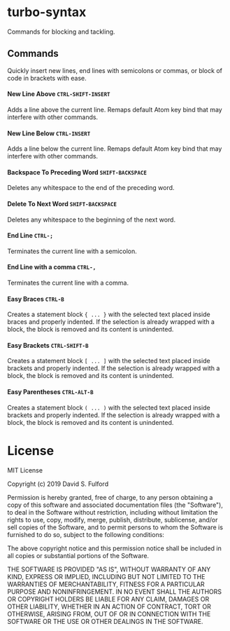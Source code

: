 # turbo-syntax
Commands for blocking and tackling.

## Commands

Quickly insert new lines, end lines with semicolons or commas, or block of code in brackets with ease.

#### New Line Above `CTRL-SHIFT-INSERT`
Adds a line above the current line. Remaps default Atom key bind that may interfere with other commands.

#### New Line Below `CTRL-INSERT`
Adds a line below the current line. Remaps default Atom key bind that may interfere with other commands.

#### Backspace To Preceding Word `SHIFT-BACKSPACE`
Deletes any whitespace to the end of the preceding word.

#### Delete To Next Word `SHIFT-BACKSPACE`
Deletes any whitespace to the beginning of the next word.

#### End Line `CTRL-;`
Terminates the current line with a semicolon.

#### End Line with a comma `CTRL-,`
Terminates the current line with a comma.

#### Easy Braces `CTRL-B`
Creates a statement block `{ ... }` with the selected text placed inside braces and properly indented. If the selection is already wrapped with a block, the block is removed and its content is unindented.

#### Easy Brackets `CTRL-SHIFT-B`
Creates a statement block `[ ... ]` with the selected text placed inside brackets and properly indented. If the selection is already wrapped with a block, the block is removed and its content is unindented.

#### Easy Parentheses `CTRL-ALT-B`
Creates a statement block `( ... )` with the selected text placed inside brackets and properly indented. If the selection is already wrapped with a block, the block is removed and its content is unindented.

# License

MIT License

Copyright (c) 2019 David S. Fulford

Permission is hereby granted, free of charge, to any person obtaining a copy
of this software and associated documentation files (the "Software"), to deal
in the Software without restriction, including without limitation the rights
to use, copy, modify, merge, publish, distribute, sublicense, and/or sell
copies of the Software, and to permit persons to whom the Software is
furnished to do so, subject to the following conditions:

The above copyright notice and this permission notice shall be included in all
copies or substantial portions of the Software.

THE SOFTWARE IS PROVIDED "AS IS", WITHOUT WARRANTY OF ANY KIND, EXPRESS OR
IMPLIED, INCLUDING BUT NOT LIMITED TO THE WARRANTIES OF MERCHANTABILITY,
FITNESS FOR A PARTICULAR PURPOSE AND NONINFRINGEMENT. IN NO EVENT SHALL THE
AUTHORS OR COPYRIGHT HOLDERS BE LIABLE FOR ANY CLAIM, DAMAGES OR OTHER
LIABILITY, WHETHER IN AN ACTION OF CONTRACT, TORT OR OTHERWISE, ARISING FROM,
OUT OF OR IN CONNECTION WITH THE SOFTWARE OR THE USE OR OTHER DEALINGS IN THE
SOFTWARE.
